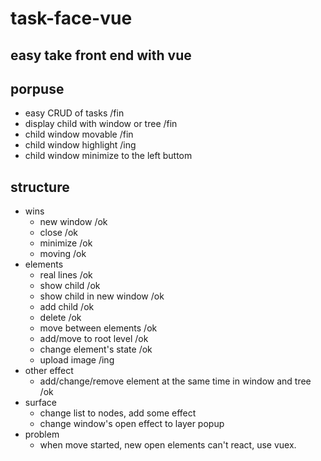 # task-face-vue

## easy take front end with vue

## porpuse
- easy CRUD of tasks /fin
- display child with window or tree /fin
- child window movable /fin
- child window highlight /ing
- child window minimize to the left buttom


## structure
- wins
    - new window /ok
    - close /ok 
    - minimize /ok
    - moving /ok
- elements
    - real lines /ok
    - show child /ok
    - show child in new window /ok
    - add child /ok
    - delete /ok
    - move between elements /ok
    - add/move to root level /ok
    - change element's state /ok
    - upload image /ing
- other effect
    - add/change/remove element at the same time in window and tree /ok
- surface
    - change list to nodes, add some effect
    - change window's open effect to layer popup
- problem
    - when move started, new open elements can't react, use vuex.
